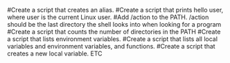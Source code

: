 #Create a script that creates an alias.
#Create a script that prints hello user, where user is the current Linux user.
#Add /action to the PATH. /action should be the last directory the shell looks into when looking for a program
#Create a script that counts the number of directories in the PATH
#Create a script that lists environment variables.
#Create a script that lists all local variables and environment variables, and functions.
#Create a script that creates a new local variable.
ETC
